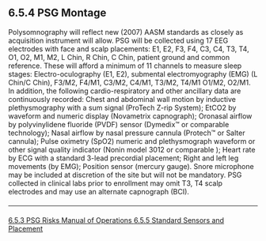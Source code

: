 ## 6.5.4 PSG Montage

Polysomnography will reflect new (2007) AASM standards as closely as acquisition instrument will allow. PSG will be collected using 17 EEG electrodes with face and scalp placements: E1, E2, F3, F4, C3, C4, T3, T4, O1, O2, M1, M2, L Chin, R Chin, C Chin, patient ground and common reference. These will afford a minimum of 11 channels to measure sleep stages: Electro-oculography (E1, E2), submental electromyography (EMG) (L Chin/C Chin), F3/M2, F4/M1, C3/M2, C4/M1, T3/M2, T4/M1 O1/M2, O2/M1. In addition, the following cardio-respiratory and other ancillary data are continuously recorded: Chest and abdominal wall motion by inductive plethysmography with a sum signal (ProTech Z-rip System); EtCO2 by waveform and numeric display (Novametrix capnograph); Oronasal airflow by polyvinylidene fluoride (PVDF) sensor (Dymedix™ or comparable technology); Nasal airflow by nasal pressure cannula (Protech™ or Salter cannula); Pulse oximetry (SpO2) numeric and plethysmograph waveform or other signal quality indicator (Nonin model 3012
or comparable ); Heart rate by ECG with a standard 3-lead precordial placement; Right and left leg movements (by EMG); Position sensor (mercury gauge). Snore microphone may be included at discretion of the site but will not be mandatory. PSG collected in clinical labs prior to enrollment may omit T3, T4 scalp electrodes and may use an alternate capnograph (BCI).


<hr class="soften" style="margin-top: 20px;margin-bottom: 20px;"/>

<div class="center">
<div class="btn-group">
  <a href=":pages_path:/manuals/polysomnography-reading-center/6-05-03-psg-risks.md" class="btn btn-default">
    <span class="glyphicon glyphicon-chevron-left"></span>
    6.5.3 PSG Risks
  </a>

  <a href=":pages_path:/manuals/polysomnography-reading-center/6-00-mop-toc.md" class="btn btn-default">
    <span class="glyphicon glyphicon-chevron-up"></span>
    Manual of Operations
  </a>

  <a href=":pages_path:/manuals/polysomnography-reading-center/6-05-05-standard-sensors-and-placement.md" class="btn btn-success">
    6.5.5 Standard Sensors and Placement
    <span class="glyphicon glyphicon-chevron-right"></span>
  </a>
</div>
</div>
